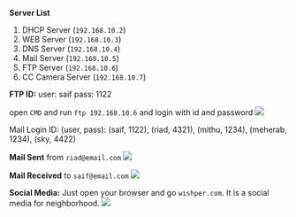 **Server List**
1. DHCP Server (`192.168.10.2`)
2. WEB Server (`192.168.10.3`)
3. DNS Server (`192.168.10.4`)
4. Mail Server (`192.168.10.5`)
5. FTP Server (`192.168.10.6`)
7. CC Camera Server (`192.168.10.7`)

**FTP ID:**
user: saif
pass: 1122

open `CMD` and run `ftp 192.168.10.6` and login with id and password
![](https://i.ibb.co.com/s25Qdp9/FTP.png)

Mail Login ID: (user, pass): (saif, 1122), (riad, 4321), (mithu, 1234), (meherab, 1234), (sky, 4422)

**Mail Sent**
from `riad@email.com`
![](https://i.ibb.co.com/3TZyfC8/Email-Sending.png)

**Mail Received**
to `saif@email.com`
![](https://i.ibb.co.com/6Nqw3s2/Mail-Received.png)

**Social Media:**
Just open your browser and go `wishper.com`. It is a social media for neighborhood.
![](https://i.ibb.co.com/qC9ZrrF/Wishper.png)